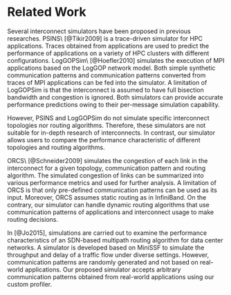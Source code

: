 # Related Work

Several interconnect simulators have been proposed in previous researches.
PSINS\ [@Tikir2009] is a trace-driven simulator for HPC applications.
Traces obtained from applications are used to predict the performance of
applications on a variety of HPC clusters with different configurations.
LogGOPSim\ [@Hoefler2010] simulates the execution of MPI applications based on
the LogGOP network model. Both simple synthetic communication patterns and
communication patterns converted from traces of MPI applications can be fed
into the simulator. A limitation of LogGOPSim is that the interconnect is
assumed to have full bisection bandwidth and congestion is ignored. Both
simulators can provide accurate performance predictions owing to their
per-message simulation capability.

However, PSINS and LogGOPSim do not simulate specific interconnect topologies
nor routing algorithms. Therefore, these simulators are not suitable for
in-depth research of interconnects. In contrast, our simulator allows users to
compare the performance characteristic of different topologies and routing
algorithms.

ORCS\ [@Schneider2009] simulates the congestion of each link in the
interconnect for a given topology, communication pattern and routing
algorithm. The simulated congestion of links can be summarized into various
performance metrics and used for further analysis. A limitation of ORCS is
that only pre-defined communication patterns can be used as its input.
Moreover, ORCS assumes static routing as in InfiniBand. On the contrary,
our simulator can handle dynamic routing algorithms that use communication
patterns of applications and interconnect usage to make routing decisions.

In [@Jo2015], simulations are carried out to examine the performance
characteristics of an SDN-based multipath routing algorithm for data center
networks. A simulator is developed based on MiniSSF to simulate the throughput
and delay of a traffic flow under diverse settings. However, communication
patterns are randomly generated and not based on real-world applications. Our
proposed simulator accepts arbitrary communication patterns obtained from
real-world applications using our custom profiler.
